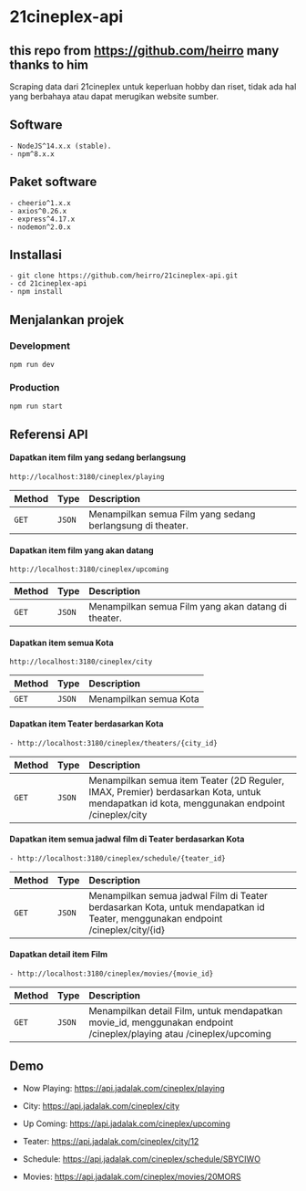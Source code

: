 # 21cineplex-api
## this repo from https://github.com/heirro many thanks to him


Scraping data dari 21cineplex untuk keperluan hobby dan riset, tidak ada hal yang berbahaya atau dapat merugikan website sumber.

## Software
```
- NodeJS^14.x.x (stable).
- npm^8.x.x
```

## Paket software
```
- cheerio^1.x.x
- axios^0.26.x
- express^4.17.x
- nodemon^2.0.x
```

## Installasi

```
- git clone https://github.com/heirro/21cineplex-api.git
- cd 21cineplex-api
- npm install
```

## Menjalankan projek

### Development
```
npm run dev
```

### Production
```
npm run start
```

## Referensi API

#### Dapatkan item film yang sedang berlangsung

```
http://localhost:3180/cineplex/playing
```

| Method | Type     | Description                |
| :-------- | :------- | :------------------------- |
| `GET` | `JSON` | Menampilkan semua Film yang sedang berlangsung di theater. |

#### Dapatkan item film yang akan datang

```
http://localhost:3180/cineplex/upcoming
```

| Method | Type     | Description                |
| :-------- | :------- | :------------------------- |
| `GET` | `JSON` | Menampilkan semua Film yang akan datang di theater. |

#### Dapatkan item semua Kota

```
http://localhost:3180/cineplex/city
```

| Method | Type     | Description                |
| :-------- | :------- | :------------------------- |
| `GET` | `JSON` | Menampilkan semua Kota |

#### Dapatkan item Teater berdasarkan Kota

```
- http://localhost:3180/cineplex/theaters/{city_id}
```

| Method | Type     | Description                |
| :-------- | :------- | :------------------------- |
| `GET` | `JSON` | Menampilkan semua item Teater (2D Reguler, IMAX, Premier) berdasarkan Kota, untuk mendapatkan id kota, menggunakan endpoint /cineplex/city |

#### Dapatkan item semua jadwal film di Teater berdasarkan Kota

```
- http://localhost:3180/cineplex/schedule/{teater_id}
```

| Method | Type     | Description                |
| :-------- | :------- | :------------------------- |
| `GET` | `JSON` | Menampilkan semua jadwal Film di Teater berdasarkan Kota, untuk mendapatkan id Teater, menggunakan endpoint /cineplex/city/{id} |


#### Dapatkan detail item Film

```
- http://localhost:3180/cineplex/movies/{movie_id}
```

| Method | Type     | Description                |
| :-------- | :------- | :------------------------- |
| `GET` | `JSON` | Menampilkan detail Film, untuk mendapatkan movie_id, menggunakan endpoint /cineplex/playing atau /cineplex/upcoming |



## Demo

- Now Playing: https://api.jadalak.com/cineplex/playing

- City: https://api.jadalak.com/cineplex/city

- Up Coming: https://api.jadalak.com/cineplex/upcoming

- Teater: https://api.jadalak.com/cineplex/city/12

- Schedule: https://api.jadalak.com/cineplex/schedule/SBYCIWO

- Movies: https://api.jadalak.com/cineplex/movies/20MORS